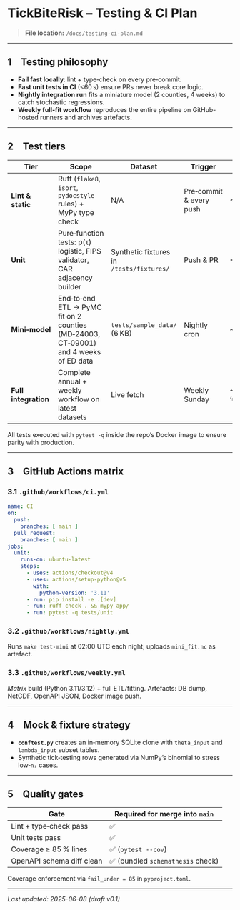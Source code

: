 # TickBiteRisk – Testing & CI Plan

> **File location:** `/docs/testing-ci-plan.md`

---

## 1 Testing philosophy

* **Fail fast locally**: lint + type‑check on every pre‑commit.
* **Fast unit tests in CI** (<60 s) ensure PRs never break core logic.
* **Nightly integration run** fits a miniature model (2 counties, 4 weeks) to catch stochastic regressions.
* **Weekly full‑fit workflow** reproduces the entire pipeline on GitHub-hosted runners and archives artefacts.

---

## 2 Test tiers

| Tier                 | Scope                                                                               | Dataset                                  | Trigger                 | Expected runtime                           |
| -------------------- | ----------------------------------------------------------------------------------- | ---------------------------------------- | ----------------------- | ------------------------------------------ |
| **Lint & static**    | Ruff (`flake8`, `isort`, `pydocstyle` rules) + MyPy type check                      | N/A                                      | Pre‑commit & every push | <10 s                                      |
| **Unit**             | Pure‑function tests: p(τ) logistic, FIPS validator, CAR adjacency builder           | Synthetic fixtures in `/tests/fixtures/` | Push & PR               | <30 s                                      |
| **Mini‑model**       | End‑to‑end ETL → PyMC fit on 2 counties (MD‑24003, CT‑09001) and 4 weeks of ED data | `tests/sample_data/` (6 KB)              | Nightly cron            | \~2 min                                    |
| **Full integration** | Complete annual + weekly workflow on latest datasets                                | Live fetch                               | Weekly Sunday           | \~15 min (runs on ‘ubuntu‑latest‑2xlarge’) |

All tests executed with `pytest -q` inside the repo’s Docker image to ensure parity with production.

---

## 3 GitHub Actions matrix

### 3.1 `.github/workflows/ci.yml`

```yaml
name: CI
on:
  push:
    branches: [ main ]
  pull_request:
    branches: [ main ]
jobs:
  unit:
    runs-on: ubuntu-latest
    steps:
      - uses: actions/checkout@v4
      - uses: actions/setup-python@v5
        with:
          python-version: '3.11'
      - run: pip install -e .[dev]
      - run: ruff check . && mypy app/
      - run: pytest -q tests/unit
```

### 3.2 `.github/workflows/nightly.yml`

Runs `make test-mini` at 02:00 UTC each night; uploads `mini_fit.nc` as artefact.

### 3.3 `.github/workflows/weekly.yml`

*Matrix* build (Python 3.11/3.12) + full ETL/fitting.  Artefacts: DB dump, NetCDF, OpenAPI JSON, Docker image push.

---

## 4 Mock & fixture strategy

* **`conftest.py`** creates an in‑memory SQLite clone with `theta_input` and `lambda_input` subset tables.
* Synthetic tick‑testing rows generated via NumPy’s binomial to stress low‑`nᵢ` cases.

---

## 5 Quality gates

| Gate                      | Required for merge into `main`   |
| ------------------------- | -------------------------------- |
| Lint + type‑check pass    | ✅                                |
| Unit tests pass           | ✅                                |
| Coverage ≥ 85 % lines     | ✅ (`pytest --cov`)               |
| OpenAPI schema diff clean | ✅ (bundled `schemathesis` check) |

Coverage enforcement via `fail_under = 85` in `pyproject.toml`.

---

*Last updated: 2025-06-08 (draft v0.1)*
